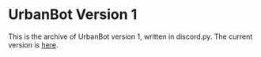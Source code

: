# UrbanBot Version 1
This is the archive of UrbanBot version 1, written in discord.py. The current version is [here](https://github.com/TacoSnack/UrbanBot).
